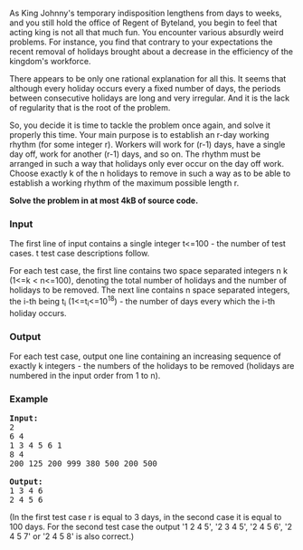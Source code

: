 <p>As King Johnny's temporary indisposition lengthens from days to weeks, and you still hold the office of Regent of Byteland, you begin to feel that acting king is not all that much fun. You encounter various absurdly weird problems. For instance, you find that contrary to your expectations the recent removal of holidays brought about a decrease in the efficiency of the kingdom's workforce.
</p><p>
There appears to be only one rational explanation for all this. It seems that although every holiday occurs every a fixed number of days, the periods between consecutive holidays are long and very irregular. And it is the lack of regularity that is the root of the problem.
</p><p>
So, you decide it is time to tackle the problem once again, and solve it properly this time. 
Your main purpose is to establish an r-day working rhythm (for some integer r). Workers will work for (r-1) days, have a single day off, work for another (r-1) days, and so on. The rhythm must be arranged in such a way that holidays only ever occur on the day off work. Choose exactly k of the n holidays to remove in such a way as to be able to establish a working rhythm of the maximum possible length r.
</p><p>
<b>Solve the problem in at most 4kB of source code.</b>

</p><h3>Input</h3>
<p>The first line of input contains a single integer t&lt;=100 - the number of test cases. t test case descriptions follow.
</p><p>
For each test case, the first line contains two space separated integers n k (1&lt;=k &lt; n&lt;=100), denoting the total number of holidays and the number of holidays to be removed. The next line contains n space separated integers, the i-th being t<sub>i</sub> (1&lt;=t<sub>i</sub>&lt;=10<sup>18</sup>) - the number of days every which the i-th holiday occurs.
</p><h3>Output</h3>
<p>For each test case, output one line containing an increasing sequence of exactly k integers - the numbers of the holidays to be removed (holidays are numbered in the input order from 1 to n).

</p><h3>Example</h3>

<pre><b>Input:</b>
2
6 4
1 3 4 5 6 1
8 4
200 125 200 999 380 500 200 500

<b>Output:</b>
1 3 4 6
2 4 5 6
</pre>
<p>
(In the first test case r is equal to 3 days, in the second case it is equal to 100 days. For the second test case the output '1 2 4 5', '2 3 4 5', '2 4 5 6', '2 4 5 7' or '2 4 5 8' is also correct.)

</p>